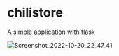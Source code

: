 # chilistore
A simple application with flask




![Screenshot_2022-10-20_22_47_41](https://user-images.githubusercontent.com/88283829/197100473-c0c11279-6d37-441d-9e34-9f16b5685e39.png)
